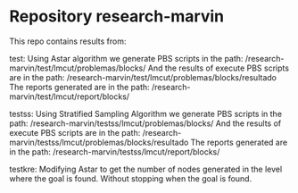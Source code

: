 Repository research-marvin
==========================

This repo contains results from:

test: Using Astar algorithm we generate PBS scripts in the path:
      /research-marvin/test/lmcut/problemas/blocks/
      And the results of execute PBS scripts are in the path:
      /research-marvin/test/lmcut/problemas/blocks/resultado
      The reports generated are in the path:
      /research-marvin/test/lmcut/report/blocks/

testss: Using Stratified Sampling Algorithm we generate PBS scripts in the path:
      /research-marvin/testss/lmcut/problemas/blocks/
      And the results of execute PBS scripts are in the path:
      /research-marvin/testss/lmcut/problemas/blocks/resultado
      The reports generated are in the path:
      /research-marvin/testss/lmcut/report/blocks/
      
testkre: Modifying Astar to get the number of nodes generated in the level where the goal is found. Without stopping when the goal is found.
